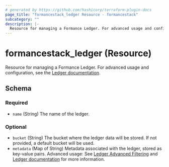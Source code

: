 ```yaml
---
# generated by https://github.com/hashicorp/terraform-plugin-docs
page_title: "formancestack_ledger Resource - formancestack"
subcategory: ""
description: |-
  Resource for managing a Formance Ledger. For advanced usage and configuration, see the Ledger documentation https://docs.formance.com/ledger/.
---
```


# formancestack_ledger (Resource)

Resource for managing a Formance Ledger. For advanced usage and configuration, see the [Ledger documentation](https://docs.formance.com/ledger/).



<!-- schema generated by tfplugindocs -->
## Schema

### Required

- `name` (String) The name of the ledger.

### Optional

- `bucket` (String) The bucket where the ledger data will be stored. If not provided, a default bucket will be used.
- `metadata` (Map of String) Metadata associated with the ledger, stored as key-value pairs. Advanced usage: See [Ledger Advanced Filtering](https://docs.formance.com/ledger/advanced/filtering) and [Ledger documentation](https://docs.formance.com/ledger/) for more information.
